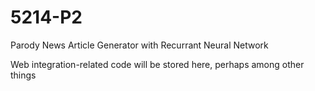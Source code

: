 # 5214-P2

Parody News Article Generator with Recurrant Neural Network

Web integration-related code will be stored here, perhaps among other things
